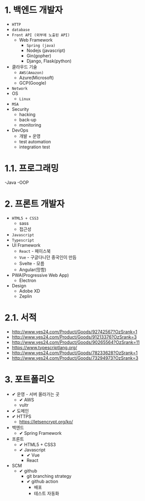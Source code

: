 # 1. 백엔드 개발자

- `HTTP`
- `database`
- `Front API (외부에 노출된 API)`
  - Web Framework
    - `Spring (java)`
    - Nodejs (javascript)
    - Gin(gopher)
    - Django, Flask(python)
- 클라우드 기술 
  - `AWS(Amazon)`
  - Azure(Microsoft)
  - GCP(Google)
- `Network`
- OS
  - `Linux`
- `MSA`
- Security
  - hacking
  - back-up
  - monitoring
- DevOps
  - 개발 + 운영
  - test automation
  - integration test

# 1.1. 프로그래밍

-Java
-OOP

# 2. 프론트 개발자

- `HTML5 + CSS3`
  - sass
  - 접근성
- `Javascript`
- `Typescript`
- UI Framework
  - `React` - 페이스북
  - `Vue` - 구글다니던 중국인이 만듬
  - Svelte - 모름
  - Angular(망함)
- PWA(Progressive Web App)
  - Electron
- Design
  - Adobe XD
  - Zeplin

# 2.1. 서적

- http://www.yes24.com/Product/Goods/92742567?OzSrank=1
- http://www.yes24.com/Product/Goods/91213376?OzSrank=3
- http://www.yes24.com/Product/Goods/90265564?OzSrank=11
- https://www.typescriptlang.org/
- http://www.yes24.com/Product/Goods/78233628?OzSrank=1
- http://www.yes24.com/Product/Goods/73294973?OzSrank=3

# 3. 포트폴리오

- ✔ 운영 - 서버 올라가는 곳
  - ✔ AWS
  - vultr
- ✔ 도메인
- ✔ HTTPS
  - https://letsencrypt.org/ko/
- 백엔드
  - ✔ Spring Framework
- 프론트
  - ✔ HTML5 + CSS3
  - ✔ Javascript
    - ✔ Vue
    - React
- SCM
  - ✔ github
    - git branching strategy
    - ✔ github action
      - 배포
      - 테스트 자동화

